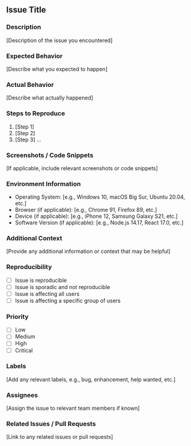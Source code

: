 ## Issue Title

### Description
[Description of the issue you encountered]

### Expected Behavior
[Describe what you expected to happen]

### Actual Behavior
[Describe what actually happened]

### Steps to Reproduce
1. [Step 1]
2. [Step 2]
3. [Step 3]
...

### Screenshots / Code Snippets
[If applicable, include relevant screenshots or code snippets]

### Environment Information
- Operating System: [e.g., Windows 10, macOS Big Sur, Ubuntu 20.04, etc.]
- Browser (if applicable): [e.g., Chrome 91, Firefox 89, etc.]
- Device (if applicable): [e.g., iPhone 12, Samsung Galaxy S21, etc.]
- Software Version (if applicable): [e.g., Node.js 14.17, React 17.0, etc.]

### Additional Context
[Provide any additional information or context that may be helpful]

### Reproducibility
- [ ] Issue is reproducible
- [ ] Issue is sporadic and not reproducible
- [ ] Issue is affecting all users
- [ ] Issue is affecting a specific group of users

### Priority
- [ ] Low
- [ ] Medium
- [ ] High
- [ ] Critical

### Labels
[Add any relevant labels, e.g., bug, enhancement, help wanted, etc.]

### Assignees
[Assign the issue to relevant team members if known]

### Related Issues / Pull Requests
[Link to any related issues or pull requests]

